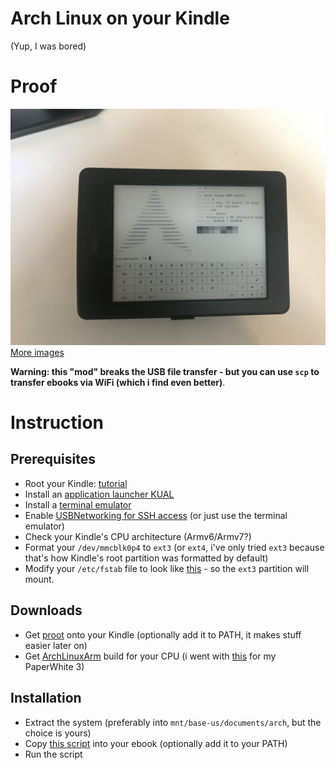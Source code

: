 # Arch Linux on your Kindle
(Yup, I was bored)

# Proof
![Proof](proof.jpg)
[More images](https://imgur.com/a/8PgtJt4)

**Warning: this "mod" breaks the USB file transfer - but you can use `scp` to transfer ebooks via WiFi (which i find even better)**.

# Instruction
## Prerequisites

* Root your Kindle: [tutorial](https://wiki.mobileread.com/wiki/Kindle_Touch_Hacking)
* Install an [application launcher KUAL](https://www.mobileread.com/forums/showthread.php?t=225030)
* Install a [terminal emulator](https://github.com/bfabiszewski/kterm)
* Enable [USBNetworking for SSH access](https://wiki.mobileread.com/wiki/Kindle_Touch_Hacking#USB_Networking) (or just use the terminal emulator)
* Check your Kindle's CPU architecture (Armv6/Armv7?)
* Format your `/dev/mmcblk0p4` to `ext3` (or `ext4`, i've only tried `ext3` because that's how Kindle's root partition was formatted by default)
* Modify your `/etc/fstab` file to look like [this](./fstab) - so the `ext3` partition will mount.

## Downloads
* Get [proot](https://proot-me.github.io/) onto your Kindle (optionally add it to PATH, it makes stuff easier later on)
* Get [ArchLinuxArm](https://archlinuxarm.org/) build for your CPU (i went with [this](https://archlinuxarm.org/platforms/armv7/freescale/usb-armory-mk-ii) for my PaperWhite 3)

## Installation
* Extract the system (preferably into `mnt/base-us/documents/arch`, but the choice is yours)
* Copy [this script](archlinux.sh) into your ebook (optionally add it to your PATH)
* Run the script
